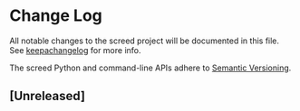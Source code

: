 # Change Log
All notable changes to the screed project will be documented in this file.
See [keepachangelog](http://keepachangelog.com/) for more info.

The screed Python and command-line APIs adhere to
[Semantic Versioning](http://semver.org/).

## [Unreleased]

